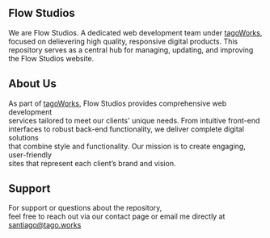 ## Flow Studios

We are Flow Studios. A dedicated web development team under [tagoWorks](https://tago.works/), <br/>
focused on delievering high quality, responsive digital products. This <br/>
repository serves as a central hub for managing, updating, and improving the Flow Studios website. <br/>

## About Us
As part of [tagoWorks](https://tago.works/), Flow Studios provides comprehensive web development <br/>
services tailored to meet our clients' unique needs. From intuitive front-end <br/>
interfaces to robust back-end functionality, we deliver complete digital solutions <br/>
that combine style and functionality. Our mission is to create engaging, user-friendly <br/>
sites that represent each client’s brand and vision. <br/>

## Support
For support or questions about the repository, <br/>feel free to reach out via our contact
page or email me directly at santiago@tago.works <br/>

